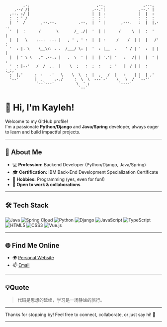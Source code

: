 
```
        ,-.                              ,--,                 ,---,
    ,--/ /|                            ,--.'|               ,--.' |
  ,--. :/ |                            |  | :               |  |  :
  :  : ' /                             :  : '               :  :  :
  |  '  /       ,--.--.          .--,  |  ' |       ,---.   :  |  |,--.
  '  |  :      /       \       /_ ./|  '  | |      /     \  |  :  '   |
  |  |   \    .--.  .-. |   , ' , ' :  |  | :     /    /  | |  |   /' :
  '  : |. \    \__\/: . .  /___/ \: |  '  : |__  .    ' / | '  :  | | |
  |  | ' \ \   ," .--.; |   .  \  ' |  |  | '.'| '   ;   /| |  |  ' | :
  '  : |--'   /  /  ,.  |    \  ;   :  ;  :    ; '   |  / | |  :  :_:,'
  ;  |,'     ;  :   .'   \    \  \  ;  |  ,   /  |   :    | |  | ,'
  '--'       |  ,     .-./     :  \  \  ---`-'    \   \  /  `--''
              `--`---'          \  ' ;             `----'
                                 `--`
```

# 👋 Hi, I'm Kayleh!

Welcome to my GitHub profile!  
I'm a passionate **Python/Django** and **Java/Spring** developer, always eager to learn and build impactful projects.

---

## 💼 About Me

- 💻 **Profession:** Backend Developer (Python/Django, Java/Spring)
- 🎓 **Certification:** IBM Back-End Development Specialization Certificate
- 🌱 **Hobbies:** Programming (yes, even for fun!)
- 🤝 **Open to work & collaborations**

---

## 🛠️ Tech Stack

![Java](https://img.shields.io/badge/Java-ED8B00?style=flat&logo=java&logoColor=white)
![Spring Cloud](https://img.shields.io/badge/Spring%20Cloud-6DB33F?style=flat&logo=spring&logoColor=white)
![Python](https://img.shields.io/badge/Python-3776AB?style=flat&logo=python&logoColor=white)
![Django](https://img.shields.io/badge/Django-092E20?style=flat&logo=django&logoColor=white)
![JavaScript](https://img.shields.io/badge/JavaScript-F7DF1E?style=flat&logo=javascript&logoColor=black)
![TypeScript](https://img.shields.io/badge/TypeScript-007ACC?style=flat&logo=typescript&logoColor=white)
![HTML5](https://img.shields.io/badge/HTML5-E34F26?style=flat&logo=html5&logoColor=white)
![CSS3](https://img.shields.io/badge/CSS3-1572B6?style=flat&logo=css3&logoColor=white)
![Vue.js](https://img.shields.io/badge/Vue.js-4FC08D?style=flat&logo=vue.js&logoColor=white)

---

## 🌐 Find Me Online

- 🌍 [Personal Website](https://www.kayleh.top)
- 📫 [Email](mailto:website@kayleh.top)

---

## 💡Quote

> 代码是思想的延续，学习是一场静谧的旅行。

---

Thanks for stopping by! Feel free to connect, collaborate, or just say hi! 🚀

---

